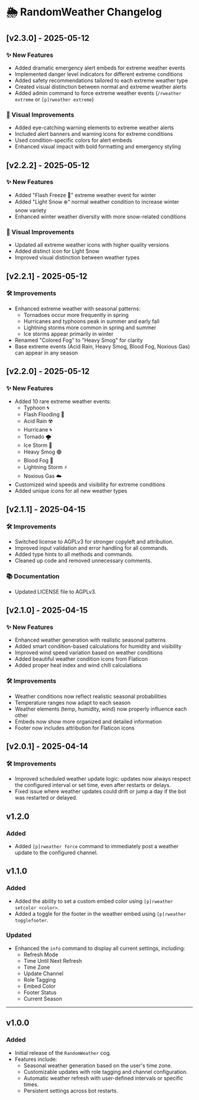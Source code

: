 # 🌦️ RandomWeather Changelog

## [v2.3.0] - 2025-05-12

### ✨ New Features

- Added dramatic emergency alert embeds for extreme weather events
- Implemented danger level indicators for different extreme conditions
- Added safety recommendations tailored to each extreme weather type
- Created visual distinction between normal and extreme weather alerts
- Added admin command to force extreme weather events (`/rweather extreme` or `[p]rweather extreme`)

### 🎨 Visual Improvements

- Added eye-catching warning elements to extreme weather alerts
- Included alert banners and warning icons for extreme conditions
- Used condition-specific colors for alert embeds
- Enhanced visual impact with bold formatting and emergency styling

## [v2.2.2] - 2025-05-12

### ✨ New Features

- Added "Flash Freeze 🥶" extreme weather event for winter
- Added "Light Snow ❄️" normal weather condition to increase winter snow variety
- Enhanced winter weather diversity with more snow-related conditions

### 🎨 Visual Improvements

- Updated all extreme weather icons with higher quality versions
- Added distinct icon for Light Snow
- Improved visual distinction between weather types

## [v2.2.1] - 2025-05-12

### 🛠️ Improvements

- Enhanced extreme weather with seasonal patterns:
  - Tornadoes occur more frequently in spring
  - Hurricanes and typhoons peak in summer and early fall
  - Lightning storms more common in spring and summer
  - Ice storms appear primarily in winter
- Renamed "Colored Fog" to "Heavy Smog" for clarity
- Base extreme events (Acid Rain, Heavy Smog, Blood Fog, Noxious Gas) can appear in any season

## [v2.2.0] - 2025-05-12

### ✨ New Features

- Added 10 rare extreme weather events:
  - Typhoon 🌀
  - Flash Flooding 🌊
  - Acid Rain ☢️
  - Hurricane 🌀
  - Tornado 🌪️
  - Ice Storm 🧊
  - Heavy Smog 🟣
  - Blood Fog 🔴
  - Lightning Storm ⚡
  - Noxious Gas ☁️
- Customized wind speeds and visibility for extreme conditions
- Added unique icons for all new weather types

## [v2.1.1] - 2025-04-15

### 🛠️ Improvements

- Switched license to AGPLv3 for stronger copyleft and attribution.
- Improved input validation and error handling for all commands.
- Added type hints to all methods and commands.
- Cleaned up code and removed unnecessary comments.

### 📚 Documentation

- Updated LICENSE file to AGPLv3.

## [v2.1.0] - 2025-04-15

### ✨ New Features

- Enhanced weather generation with realistic seasonal patterns
- Added smart condition-based calculations for humidity and visibility
- Improved wind speed variation based on weather conditions
- Added beautiful weather condition icons from Flaticon
- Added proper heat index and wind chill calculations

### 🛠️ Improvements

- Weather conditions now reflect realistic seasonal probabilities
- Temperature ranges now adapt to each season
- Weather elements (temp, humidity, wind) now properly influence each other
- Embeds now show more organized and detailed information
- Footer now includes attribution for Flaticon icons

## [v2.0.1] - 2025-04-14

### 🛠️ Improvements

- Improved scheduled weather update logic: updates now always respect the configured interval or set time, even after restarts or delays.
- Fixed issue where weather updates could drift or jump a day if the bot was restarted or delayed.

## v1.2.0

### Added

- Added `[p]rweather force` command to immediately post a weather update to the configured channel.

## v1.1.0

### Added

- Added the ability to set a custom embed color using `[p]rweather setcolor <color>`.
- Added a toggle for the footer in the weather embed using `[p]rweather togglefooter`.

### Updated

- Enhanced the `info` command to display all current settings, including:
  - Refresh Mode
  - Time Until Next Refresh
  - Time Zone
  - Update Channel
  - Role Tagging
  - Embed Color
  - Footer Status
  - Current Season

---

## v1.0.0

### Added

- Initial release of the `RandomWeather` cog.
- Features include:
  - Seasonal weather generation based on the user's time zone.
  - Customizable updates with role tagging and channel configuration.
  - Automatic weather refresh with user-defined intervals or specific times.
  - Persistent settings across bot restarts.
